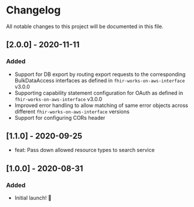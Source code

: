 # Changelog

All notable changes to this project will be documented in this file.

## [2.0.0] - 2020-11-11

### Added
- Support for DB export by routing export requests to the corresponding BulkDataAccess interfaces as defined in `fhir-works-on-aws-interface` v3.0.0
- Supporting capability statement configuration for OAuth as defined in `fhir-works-on-aws-interface` v3.0.0
- Improved error handling to allow matching of same error objects across different `fhir-works-on-aws-interface` versions 
- Support for configuring CORs header

## [1.1.0] - 2020-09-25
- feat: Pass down allowed resource types to search service

## [1.0.0] - 2020-08-31

### Added

- Initial launch! :rocket:
